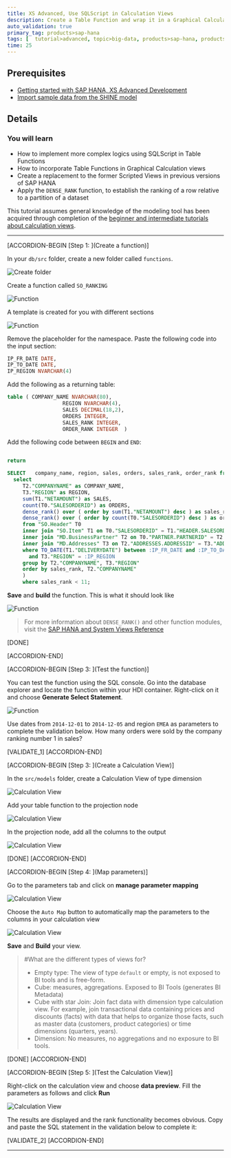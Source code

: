 ```yaml
---
title: XS Advanced, Use SQLScript in Calculation Views
description: Create a Table Function and wrap it in a Graphical Calculation View
auto_validation: true
primary_tag: products>sap-hana
tags: [  tutorial>advanced, topic>big-data, products>sap-hana, products>sap-hana\,-express-edition ]
time: 25
---
```


## Prerequisites  
 - [Getting started with SAP HANA, XS Advanced Development](group.hana-xsa-get-started)
 - [Import sample data from the SHINE model](xsa-import-shine-data)

## Details
### You will learn  
  - How to implement more complex logics using SQLScript in Table Functions
  - How to incorporate Table Functions in Graphical Calculation views
  - Create a replacement to the former Scripted Views in previous versions of SAP HANA
  - Apply the `DENSE_RANK` function, to establish the ranking of a row relative to a partition of a dataset

This tutorial assumes general knowledge of the modeling tool has been acquired through completion of the [beginner and intermediate tutorials about calculation views](group.hana-xsa-calculation-view-modeling).

---

[ACCORDION-BEGIN [Step 1: ](Create a function)]

In your `db/src` folder, create a new folder called `functions`.

![Create folder](1.png)

Create a function called `SO_RANKING`

![Function](2.png)

A template is created for you with different sections

![Function](3.png)

Remove the placeholder for the namespace. Paste the following code into the input section:

```sql
IP_FR_DATE DATE,
IP_TO_DATE DATE,
IP_REGION NVARCHAR(4)

```

Add the following as a returning table:

```SQL
table ( COMPANY_NAME NVARCHAR(80),
                  REGION NVARCHAR(4),
                  SALES DECIMAL(18,2),
                  ORDERS INTEGER,
                  SALES_RANK INTEGER,
                  ORDER_RANK INTEGER  )  

```

Add the following code between `BEGIN` and `END`:

```sql

return

SELECT   company_name, region, sales, orders, sales_rank, order_rank from(  
  select
	 T2."COMPANYNAME" as COMPANY_NAME,
	 T3."REGION" as REGION,
	 sum(T1."NETAMOUNT") as SALES,
	 count(T0."SALESORDERID") as ORDERS,
	 dense_rank() over ( order by sum(T1."NETAMOUNT") desc ) as sales_rank,
	 dense_rank() over ( order by count(T0."SALESORDERID") desc ) as order_rank
	 from "SO.Header" T0
     inner join "SO.Item" T1 on T0."SALESORDERID" = T1."HEADER.SALESORDERID"
     inner join "MD.BusinessPartner" T2 on T0."PARTNER.PARTNERID" = T2."PARTNERID"
     inner join "MD.Addresses" T3 on T2."ADDRESSES.ADDRESSID" = T3."ADDRESSID"  
     where TO_DATE(T1."DELIVERYDATE") between :IP_FR_DATE and :IP_TO_DATE
       and T3."REGION" = :IP_REGION
     group by T2."COMPANYNAME", T3."REGION"
     order by sales_rank, T2."COMPANYNAME"
     )
     where sales_rank < 11;

```

**Save** and **build** the function. This is what it should look like

![Function](4.png)

> For more information about `DENSE_RANK()` and other function modules, visit the [SAP HANA and System Views Reference](https://help.sap.com/viewer/4fe29514fd584807ac9f2a04f6754767/2.0.03/en-US/1a116cbd04a942e498ffef3a37b47461.html)

[DONE]

[ACCORDION-END]

[ACCORDION-BEGIN [Step 3: ](Test the function)]

You can test the function using the SQL console. Go into the database explorer and locate the function within your HDI container. Right-click on it and choose **Generate Select Statement**.

![Function](5.png)

Use dates from `2014-12-01` to `2014-12-05` and region `EMEA` as parameters to complete the validation below. How many orders were sold by the company ranking number 1 in sales?

[VALIDATE_1]
[ACCORDION-END]


[ACCORDION-BEGIN [Step 3: ](Create a Calculation View)]

In the `src/models` folder, create a Calculation View of type dimension

![Calculation View](6.png)

Add your table function to the projection node

![Calculation View](7.png)

In the projection node, add all the columns to the output

![Calculation View](8.png)

[DONE]
[ACCORDION-END]

[ACCORDION-BEGIN [Step 4: ](Map parameters)]

Go to the parameters tab and click on **manage parameter mapping**

![Calculation View](9.png)

Choose the `Auto Map` button to automatically map the parameters to the columns in your calculation view

![Calculation View](10.png)

**Save** and **Build** your view.

> #What are the different types of views for?
> - Empty type: The view of type `default` or empty, is not exposed to BI tools and is free-form.
> - Cube: measures, aggregations. Exposed to BI Tools (generates BI Metadata)
> - Cube with star Join: Join fact data with dimension type calculation view. For example, join transactional data containing prices and discounts (facts) with data that helps to organize those facts, such as master data (customers, product categories) or time dimensions (quarters, years).
> - Dimension: No measures, no aggregations and no exposure to BI tools.

[DONE]
[ACCORDION-END]

[ACCORDION-BEGIN [Step 5: ](Test the Calculation View)]

Right-click on the calculation view and choose **data preview**. Fill the parameters as follows and click **Run**

![Calculation View](11.png)

The results are displayed and the rank functionality becomes obvious. Copy and paste the SQL statement in the validation below to complete it:

[VALIDATE_2]
[ACCORDION-END]

---
